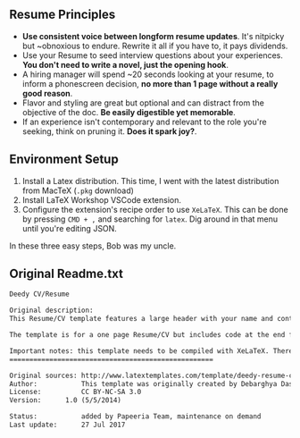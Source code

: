 ## Resume Principles
- **Use consistent voice between longform resume updates**. It's nitpicky but ~obnoxious to endure. Rewrite it all if you have to, it pays dividends.
- Use your Resume to seed interview questions about your experiences. **You don't need to write a novel, just the opening hook**.
- A hiring manager will spend ~20 seconds looking at your resume, to inform a phonescreen decision, **no more than 1 page without a really good reason**.
- Flavor and styling are great but optional and can distract from the objective of the doc. **Be easily digestible yet memorable**.
- If an experience isn't contemporary and relevant to the role you're seeking, think on pruning it. **Does it spark joy?**.


## Environment Setup

1. Install a Latex distribution. This time, I went with the latest distribution from MacTeX (`.pkg` download)
1. Install LaTeX Workshop VSCode extension.
1. Configure the extension's recipe order to use `XeLaTeX`. This can be done by pressing `CMD + ,` and searching for `latex`. Dig around in that menu until you're editing JSON.

In these three easy steps, Bob was my uncle.

## Original Readme.txt

```txt
Deedy CV/Resume

Original description:
This Resume/CV template features a large header with your name and contact information clearly displayed. The Resume/CV content is then in a two-column layout which concentrates a large amount of information in a small space. This allows you to choose which aspects of your academic and professional life to focus on depending on their importance for the position you are applying for. Major sections and their subsections are strongly deviated to grab the attention of the hiring manager. Separate styles are present for past job titles and duration of employment to differentiate these from the descriptions of work performed. Lists of achievements, publications, society memberships, etc are also easy to create and provide a compact way to display a large amount of information.

The template is for a one page Resume/CV but includes code at the end for creating a second page with the same layout as the first one. You may wish to alternate the second page so the thinner column is on the right side for a varied appearance. The template uses two custom free fonts which come included: Lato and Raleway.

Important notes: this template needs to be compiled with XeLaTeX. There should be a setting in your LaTeX distribution to change to XeLaTeX.
===================================================

Original sources: http://www.latextemplates.com/template/deedy-resume-cv
Author:           This template was originally created by Debarghya Das (http://www.debarghyadas.com) but has been modified by Vel (vel@latextemplates.com)
License:          CC BY-NC-SA 3.0
Version:	  1.0 (5/5/2014)

Status:           added by Papeeria Team, maintenance on demand
Last update:      27 Jul 2017 
```